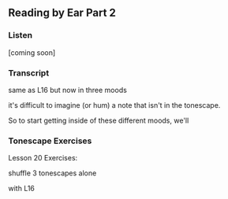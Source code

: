 ## Reading by Ear Part 2



### Listen



[coming soon]



### Transcript

same as L16 but now in three moods

it's difficult to imagine (or hum) a note that isn't in the tonescape.



So to start getting inside of these different moods, we'll 



### Tonescape Exercises

Lesson 20 Exercises:

shuffle 3 tonescapes alone

with L16
